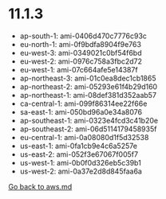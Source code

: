
 # 11.1.3
- ap-south-1: ami-0406d470c7776c93c
- eu-north-1: ami-0f9bdfa8904f9e763
- eu-west-3: ami-0349021c0bf54f6bd
- eu-west-2: ami-0976c758a3fbc2d72
- eu-west-1: ami-07c664afe5e14387f
- ap-northeast-3: ami-01c0ea8dec1cb1865
- ap-northeast-2: ami-05293e61f4b29d160
- ap-northeast-1: ami-08def381d352aab57
- ca-central-1: ami-099f86314ee22f66e
- sa-east-1: ami-050bd96a0e34a8076
- ap-southeast-1: ami-0323e4fcd3c41b20e
- ap-southeast-2: ami-06d5114179458935f
- eu-central-1: ami-0a08080d1f5d32538
- us-east-1: ami-0fa1cb9e4c6a5257e
- us-east-2: ami-052f3e67067f005f7
- us-west-1: ami-0b0f0d326eb5c39b1
- us-west-2: ami-0a37e2d8d845faa6a

[Go back to aws.md](../../aws.md) 
